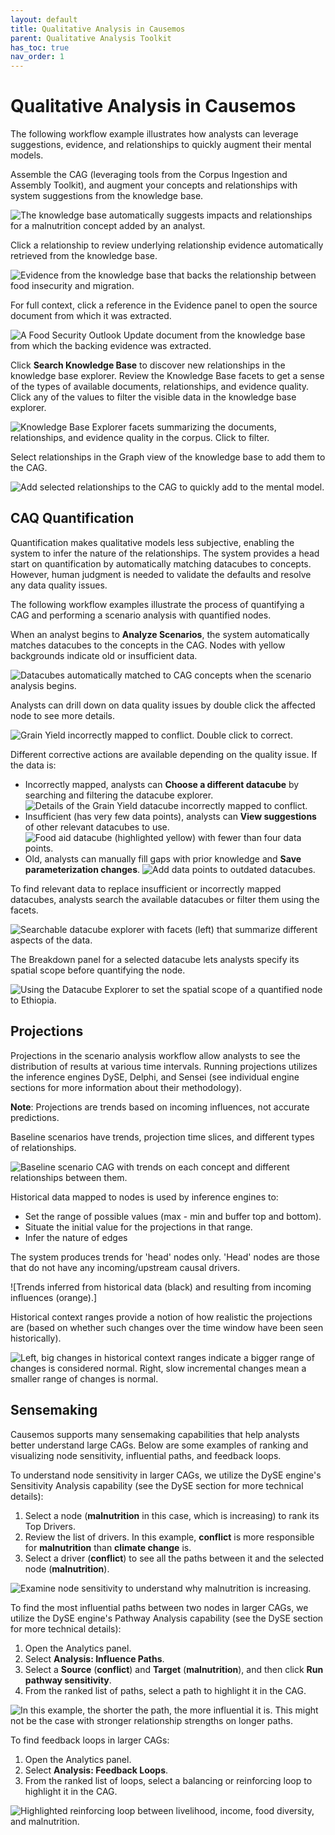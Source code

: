 ```yaml
---
layout: default
title: Qualitative Analysis in Causemos
parent: Qualitative Analysis Toolkit
has_toc: true
nav_order: 1
---
```


# Qualitative Analysis in Causemos

The following workflow example illustrates how analysts can leverage
suggestions, evidence, and relationships to quickly augment their mental
models.

Assemble the CAG (leveraging tools from the Corpus Ingestion and
Assembly Toolkit), and augment your concepts and relationships with
system suggestions from the knowledge base.

![The knowledge base automatically suggests impacts and relationships for a malnutrition concept added by an analyst.](../images/causemos/image52.jpg)

Click a relationship to review underlying relationship evidence
automatically retrieved from the knowledge base.

![Evidence from the knowledge base that backs the relationship between food insecurity and migration.](../images/causemos/image50.jpg)

For full context, click a reference in the Evidence panel to open the
source document from which it was extracted.

![A Food Security Outlook Update document from the knowledge base from which the backing evidence was extracted.](../images/causemos/image22.jpg)

Click **Search Knowledge Base** to discover new relationships in the
knowledge base explorer. Review the Knowledge Base facets to get a sense
of the types of available documents, relationships, and evidence
quality. Click any of the values to filter the visible data in the
knowledge base explorer.

![Knowledge Base Explorer facets summarizing the documents, relationships, and evidence quality in the corpus. Click to filter.](../images/causemos/image1.png)

Select relationships in the Graph view of the knowledge base to add them
to the CAG.

![Add selected relationships to the CAG to quickly add to the mental model.](../images/causemos/image33.png)

## CAQ Quantification

Quantification makes qualitative models less subjective, enabling the
system to infer the nature of the relationships. The system provides a
head start on quantification by automatically matching datacubes to
concepts. However, human judgment is needed to validate the defaults and
resolve any data quality issues.

The following workflow examples illustrate the process of quantifying a
CAG and performing a scenario analysis with quantified nodes.

When an analyst begins to **Analyze Scenarios**, the system
automatically matches datacubes to the concepts in the CAG. Nodes with
yellow backgrounds indicate old or insufficient data.

![Datacubes automatically matched to CAG concepts when the scenario analysis begins.](../images/causemos/image25.jpg)

Analysts can drill down on data quality issues by double click the
affected node to see more details.

![Grain Yield incorrectly mapped to conflict. Double click to correct.](../images/causemos/image31.jpg)

Different corrective actions are available depending on the quality
issue. If the data is:

-   Incorrectly mapped, analysts can **Choose a different datacube** by
    searching and filtering the datacube explorer.
    ![Details of the Grain Yield datacube incorrectly mapped to conflict.](../images/causemos/image42.jpg)
-   Insufficient (has very few data points), analysts can **View
    suggestions** of other relevant datacubes to use.
    ![Food aid datacube (highlighted yellow) with fewer than four data points.](../images/causemos/image3.jpg)
-   Old, analysts can manually fill gaps with prior knowledge and **Save
    parameterization changes**.
    ![Add data points to outdated datacubes.](../images/causemos/image17.png)

To find relevant data to replace insufficient or incorrectly mapped
datacubes, analysts search the available datacubes or filter them using
the facets.

![Searchable datacube explorer with facets (left) that summarize different aspects of the data.](../images/causemos/image46.jpg)

The Breakdown panel for a selected datacube lets analysts specify its
spatial scope before quantifying the node.

![Using the Datacube Explorer to set the spatial scope of a quantified node to Ethiopia.](../images/causemos/image30.jpg)

## Projections

Projections in the scenario analysis workflow allow analysts to see the
distribution of results at various time intervals. Running projections
utilizes the inference engines DySE, Delphi, and Sensei (see individual
engine sections for more information about their methodology).

**Note**: Projections are trends based on incoming influences, not
accurate predictions.

Baseline scenarios have trends, projection time slices, and different
types of relationships.

![Baseline scenario CAG with trends on each concept and different relationships between them.](../images/causemos/image21.jpg)

Historical data mapped to nodes is used by inference engines to:

-   Set the range of possible values (max - min and buffer top and
    bottom).
-   Situate the initial value for the projections in that range.
-   Infer the nature of edges

The system produces trends for 'head' nodes only. 'Head' nodes are those
that do not have any incoming/upstream causal drivers.

![Trends inferred from historical data (black) and resulting from incoming influences (orange).]

Historical context ranges provide a notion of how realistic the
projections are (based on whether such changes over the time window have
been seen historically).

![Left, big changes in historical context ranges indicate a bigger range of changes is considered normal. Right, slow incremental changes mean a smaller range of changes is normal.](../images/causemos/image20.png)

## Sensemaking

Causemos supports many sensemaking capabilities that help analysts
better understand large CAGs. Below are some examples of ranking and
visualizing node sensitivity, influential paths, and feedback loops.

To understand node sensitivity in larger CAGs, we utilize the DySE
engine's Sensitivity Analysis capability (see the DySE section for more
technical details):

1.  Select a node (**malnutrition** in this case, which is increasing)
    to rank its Top Drivers.
2.  Review the list of drivers. In this example, **conflict** is more
    responsible for **malnutrition** than **climate change** is.
3.  Select a driver (**conflict**) to see all the paths between it and
    the selected node (**malnutrition**).

![Examine node sensitivity to understand why malnutrition is increasing.](../images/causemos/image29.jpg)

To find the most influential paths between two nodes in larger CAGs, we
utilize the DySE engine's Pathway Analysis capability (see the DySE
section for more technical details):

1.  Open the Analytics panel.
2.  Select **Analysis: Influence Paths**.
3.  Select a **Source** (**conflict**) and **Target**
    (**malnutrition**), and then click **Run pathway sensitivity**.
4.  From the ranked list of paths, select a path to highlight it in the
    CAG.

![In this example, the shorter the path, the more influential it is. This might not be the case with stronger relationship strengths on longer paths.](../images/causemos/image6.jpg)

To find feedback loops in larger CAGs:

1.  Open the Analytics panel.
2.  Select **Analysis: Feedback Loops**.
3.  From the ranked list of loops, select a balancing or reinforcing
    loop to highlight it in the CAG.

![Highlighted reinforcing loop between livelihood, income, food diversity, and malnutrition.](../images/causemos/image18.jpg)